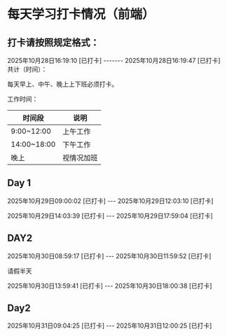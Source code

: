 # 每天学习打卡情况（前端）
## 打卡请按照规定格式：
2025年10月28日16:19:10 [已打卡]  -------  2025年10月28日16:19:47 [已打卡]&emsp;共计（时间）：

每天早上、中午、晚上上下班必须打卡。

工作时间：

| 时间段 | 说明 |
|--------|------|
| 9:00~12:00 | 上午工作 |
| 14:00~18:00 | 下午工作 |
| 晚上 | 视情况加班 |


##  Day 1
2025年10月29日09:00:02 [已打卡] --- 2025年10月29日12:03:10 [已打卡]


2025年10月29日14:03:39 [已打卡] --- 2025年10月29日17:59:04 [已打卡]

## DAY2
2025年10月30日08:59:17 [已打卡] --- 2025年10月30日11:59:52 [已打卡]

请假半天

2025年10月30日13:59:41 [已打卡] --- 2025年10月30日18:00:38 [已打卡]

## Day2
2025年10月31日09:04:25 [已打卡] --- 2025年10月31日12:00:25 [已打卡]

